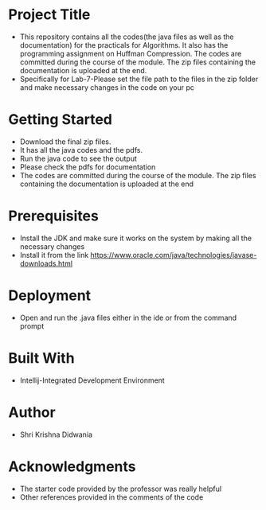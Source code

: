 # Project Title
* This repository contains all the codes(the java files as well as the documentation) for the practicals for Algorithms. It also has the programming assignment on Huffman Compression. 
The codes are committed during the course of the module. The zip files containing the documentation is uploaded at the end.
* Specifically for Lab-7-Please set the file path to the files in the zip folder and make necessary changes in the code on your pc
# Getting Started
* Download the final zip files.
* It has all the java codes and the pdfs.
* Run the java code to see the output
* Please check the pdfs for documentation
* The codes are committed during the course of the module. The zip files containing the documentation is uploaded at the end

# Prerequisites
* Install the JDK  and make sure it works on the system by making all the necessary changes
* Install it from the link https://www.oracle.com/java/technologies/javase-downloads.html


# Deployment
* Open and run the .java files either in the ide or from the command prompt

# Built With
* Intellij-Integrated Development Environment

# Author
* Shri Krishna Didwania

# Acknowledgments
* The starter code provided by the professor was really helpful
* Other references provided in the comments of the code
